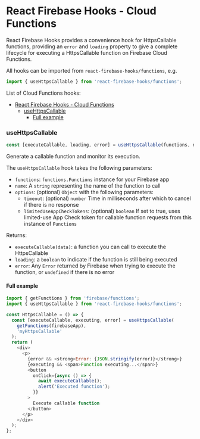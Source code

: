 # React Firebase Hooks - Cloud Functions

React Firebase Hooks provides a convenience hook for HttpsCallable functions, providing an `error` and `loading` property
to give a complete lifecycle for executing a HttpsCallable function on Firebase Cloud Functions.

All hooks can be imported from `react-firebase-hooks/functions`, e.g.

```js
import { useHttpsCallable } from 'react-firebase-hooks/functions';
```

List of Cloud Functions hooks:

- [React Firebase Hooks - Cloud Functions](#react-firebase-hooks---cloud-functions)
  - [useHttpsCallable](#usehttpscallable)
    - [Full example](#full-example)

### useHttpsCallable

```js
const [executeCallable, loading, error] = useHttpsCallable(functions, name);
```

Generate a callable function and monitor its execution.

The `useHttpsCallable` hook takes the following parameters:

- `functions`: `functions.Functions` instance for your Firebase app
- `name`: A `string` representing the name of the function to call
- `options`: (optional) `Object` with the following parameters:
  - `timeout`: (optional) `number` Time in milliseconds after which to cancel if there is no response
  - `limitedUseAppCheckTokens`: (optional) `boolean` If set to true, uses limited-use App Check token for callable function requests from this instance of `Functions`

Returns:

- `executeCallable(data)`: a function you can call to execute the HttpsCallable
- `loading`: a `boolean` to indicate if the function is still being executed
- `error`: Any `Error` returned by Firebase when trying to execute the function, or `undefined` if there is no error

#### Full example

```js
import { getFunctions } from 'firebase/functions';
import { useHttpsCallable } from 'react-firebase-hooks/functions';

const HttpsCallable = () => {
  const [executeCallable, executing, error] = useHttpsCallable(
    getFunctions(firebaseApp),
    'myHttpsCallable'
  );
  return (
    <div>
      <p>
        {error && <strong>Error: {JSON.stringify(error)}</strong>}
        {executing && <span>Function executing...</span>}
        <button
          onClick={async () => {
            await executeCallable();
            alert('Executed function');
          }}
        >
          Execute callable function
        </button>
      </p>
    </div>
  );
};
```
